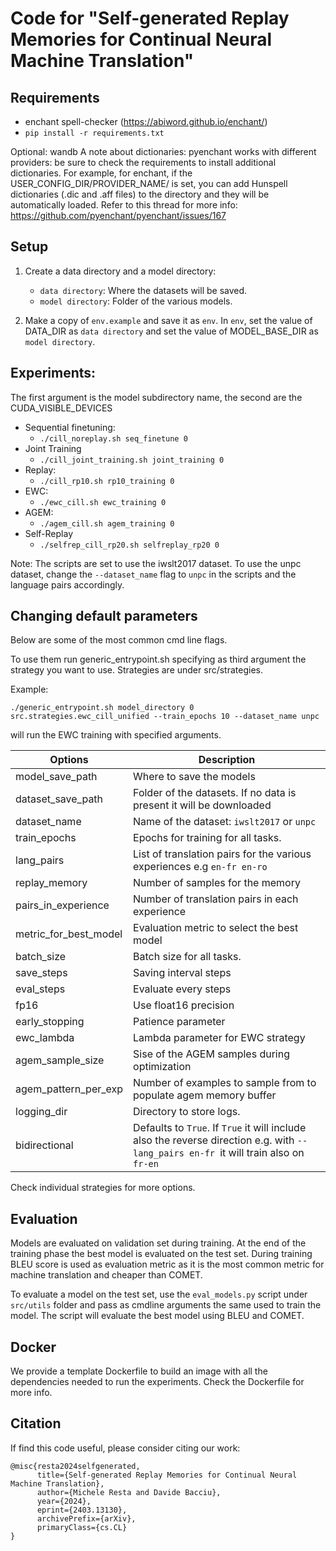 # Code for "Self-generated Replay Memories for Continual Neural Machine Translation"

## Requirements

- enchant spell-checker (https://abiword.github.io/enchant/)
- `pip install -r requirements.txt`

Optional: wandb
A note about dictionaries: pyenchant works with different providers: be sure to check the requirements to install additional dictionaries.
For example, for enchant, if the USER_CONFIG_DIR/PROVIDER_NAME/ is set, you can add Hunspell dictionaries (.dic and .aff files) to the directory and they will be automatically loaded.
Refer to this thread for more info: https://github.com/pyenchant/pyenchant/issues/167



## Setup
1. Create a data directory and a model directory:
    - `data directory`: Where the datasets will be saved.
    - `model directory`: Folder of the various models.

2. Make a copy of `env.example` and save it as `env`. In `env`, set the value of DATA_DIR as `data directory` and set the value of  MODEL_BASE_DIR as `model directory`.



## Experiments:

The first argument is the model subdirectory name, the second are the CUDA_VISIBLE_DEVICES

- Sequential finetuning: 
    - `./cill_noreplay.sh seq_finetune 0`
- Joint Training 
    - `./cill_joint_training.sh joint_training 0`
- Replay: 
    - `./cill_rp10.sh rp10_training 0`
- EWC: 
    - `./ewc_cill.sh ewc_training 0`
- AGEM: 
    - `./agem_cill.sh agem_training 0` 
- Self-Replay 
    - `./selfrep_cill_rp20.sh selfreplay_rp20 0`

Note: The scripts are set to use the iwslt2017 dataset. To use the unpc dataset, change the `--dataset_name` flag to `unpc` in the scripts and the language pairs accordingly.

## Changing default parameters

Below are some of the most common cmd line flags.

To use them run generic_entrypoint.sh specifying as third argument the strategy you want to use. Strategies are under src/strategies.

Example:

`./generic_entrypoint.sh model_directory 0 src.strategies.ewc_cill_unified --train_epochs 10 --dataset_name unpc`

will run the EWC training with specified arguments.



| Options               | Description   |
| -------------         | ------------- |
| model_save_path       | Where to save the models |
| dataset_save_path     | Folder of the datasets. If no data is present it will be downloaded |
| dataset_name          | Name of the dataset: `iwslt2017` or `unpc` |
| train_epochs          | Epochs for training for all tasks. |
| lang_pairs            | List of translation pairs for the various experiences e.g `en-fr en-ro` |
| replay_memory         | Number of samples for the memory |
| pairs_in_experience   | Number of translation pairs in each experience |
| metric_for_best_model | Evaluation metric to select the best model|
| batch_size            | Batch size for all tasks. |
| save_steps            | Saving interval steps|
| eval_steps            | Evaluate every steps|
| fp16                  | Use float16 precision |
| early_stopping        | Patience parameter |
| ewc_lambda            | Lambda parameter for EWC strategy |
| agem_sample_size      | Sise of the AGEM samples during optimization |
| agem_pattern_per_exp  | Number of examples to sample from to populate agem memory buffer |
| logging_dir           | Directory to store logs. |
| bidirectional | Defaults to `True`. If `True` it will include also the reverse direction e.g. with `--lang_pairs en-fr `it will train also on `fr-en` |

Check individual strategies for more options.

## Evaluation

Models are evaluated on validation set during training. At the end of the training phase the best model is evaluated on the test set.
During training BLEU score is used as evaluation metric as it is the most common metric for machine translation and cheaper than COMET.

To evaluate a model on the test set, use the `eval_models.py` script under `src/utils` folder and pass as cmdline arguments the same used to train the model. The script will evaluate the best model using BLEU and COMET.

## Docker
We provide a template Dockerfile to build an image with all the dependencies needed to run the experiments. Check the Dockerfile for more info.

## Citation
If find this code useful, please consider citing our work:

```
@misc{resta2024selfgenerated,
      title={Self-generated Replay Memories for Continual Neural Machine Translation}, 
      author={Michele Resta and Davide Bacciu},
      year={2024},
      eprint={2403.13130},
      archivePrefix={arXiv},
      primaryClass={cs.CL}
}
```
